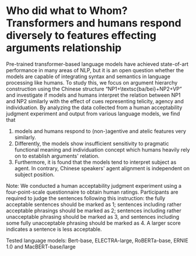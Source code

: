 # Who did what to Whom? Transformers and humans respond diversely to features effecting arguments relationship

Pre-trained transformer-based language models have achieved state-of-art performance in many areas of NLP, but it is an open question whether the models are capable of integrating syntax and semantics in language processing like humans. To study this, we focus on argument hierarchy construction using the Chinese structure “NP1+\textsc{ba/bei}+NP2+VP” and investigate if models and humans interpret the relation between NP1 and NP2 similarly with the effect of cues representing telicity, agency and individuation. By analyzing the data collected from a human acceptability judgment experiment and output from various language models, we find that 

1) models and humans respond to (non-)agentive and atelic features very similarly. 
2) Differently, the models show insufficient sensitivity to pragmatic functional meaning and individuation concept which humans heavily rely on to establish arguments' relation. 
3) Furthermore, it is found that the models tend to interpret subject as agent. In contrary, Chinese speakers' agent alignment is independent on subject position.


Note: We conducted a human acceptability judgment experiment using a four-point-scale questionnaire to obtain human ratings. Participants are required to judge the sentences following this instruction: the fully acceptable sentences should be marked as 1; sentences including rather acceptable phrasings should be marked as 2; sentences including rather unacceptable phrasing should be marked as 3, and sentences including some fully unacceptable phrasing should be marked as 4. A larger score indicates a sentence is less acceptable.

Tested language models: Bert-base, ELECTRA-large, RoBERTa-base, ERNIE 1.0 and MacBERT-base/large
